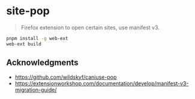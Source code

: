 # site-pop

> Firefox extension to open certain sites, use manifest v3.

```bash
pnpm install -g web-ext
web-ext build
```

## Acknowledgments

- https://github.com/wildskyf/caniuse-pop
- https://extensionworkshop.com/documentation/develop/manifest-v3-migration-guide/
